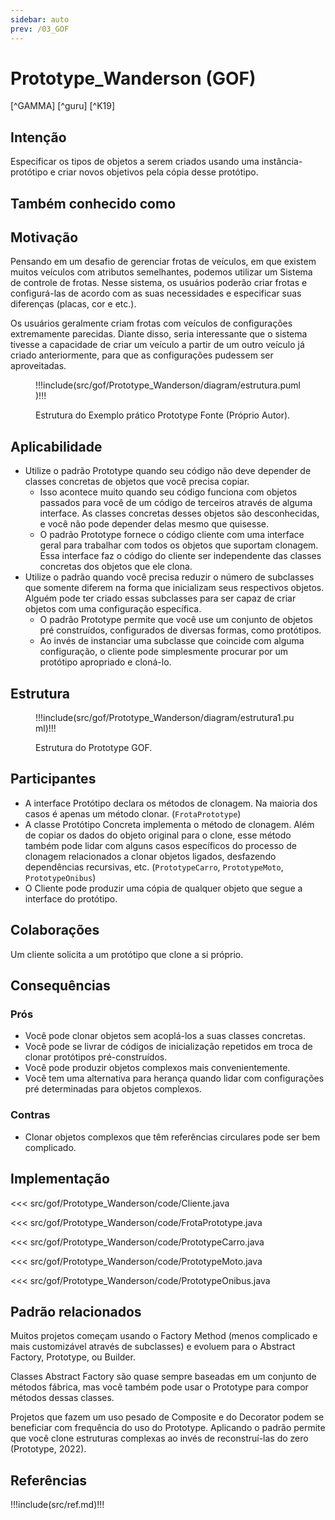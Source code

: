 ```yaml
---
sidebar: auto
prev: /03_GOF
---
```

# Prototype_Wanderson (GOF) 

[^GAMMA] [^guru] [^K19]

## Intenção

Especificar os tipos de objetos a serem criados usando uma instância-protótipo e criar novos objetivos pela cópia desse protótipo.

## Também conhecido como

## Motivação

Pensando em um desafio de gerenciar frotas de veículos, em que existem muitos veículos com atributos semelhantes, podemos utilizar um Sistema de controle de frotas. Nesse sistema, os usuários poderão criar frotas e configurá-las de acordo com as suas necessidades e especificar suas diferenças (placas, cor e etc.). 

Os usuários geralmente criam frotas com veículos de configurações extremamente parecidas. Diante disso, seria interessante que o sistema tivesse a capacidade de criar um veículo a partir de um outro veículo já criado anteriormente, para que as configurações pudessem ser aproveitadas. 

<figure>

!!!include(src/gof/Prototype_Wanderson/diagram/estrutura.puml)!!!

<figcaption>Estrutura do Exemplo prático Prototype Fonte (Próprio Autor).</figcaption>
</figure>

## Aplicabilidade

- Utilize o padrão Prototype quando seu código não deve depender de classes concretas de objetos que você precisa copiar.
    - Isso acontece muito quando seu código funciona com objetos passados para você de um código de terceiros através de alguma interface. As classes concretas desses objetos são desconhecidas, e você não pode depender delas mesmo que quisesse.
    - O padrão Prototype fornece o código cliente com uma interface geral para trabalhar com todos os objetos que suportam clonagem. Essa interface faz o código do cliente ser independente das classes concretas dos objetos que ele clona.
- Utilize o padrão quando você precisa reduzir o número de subclasses que somente diferem na forma que inicializam seus respectivos objetos. Alguém pode ter criado essas subclasses para ser capaz de criar objetos com uma configuração específica.
    - O padrão Prototype permite que você use um conjunto de objetos pré construídos, configurados de diversas formas, como protótipos.
    - Ao invés de instanciar uma subclasse que coincide com alguma configuração, o cliente pode simplesmente procurar por um protótipo apropriado e cloná-lo.


## Estrutura

<figure>

!!!include(src/gof/Prototype_Wanderson/diagram/estrutura1.puml)!!!

<figcaption>Estrutura do Prototype GOF.</figcaption>
</figure>

## Participantes

- A interface Protótipo declara os métodos de clonagem. Na maioria dos casos é apenas um método clonar. (`FrotaPrototype`) 
- A classe Protótipo Concreta implementa o método de clonagem. Além de copiar os dados do objeto original para o clone, esse método também pode lidar com alguns casos específicos do processo de clonagem relacionados a clonar objetos ligados, desfazendo dependências recursivas, etc. (`PrototypeCarro`, `PrototypeMoto`, `PrototypeOnibus`)
- O Cliente pode produzir uma cópia de qualquer objeto que segue a interface do protótipo.


## Colaborações

Um cliente solicita a um protótipo que clone a si próprio.

## Consequências

### Prós

- Você pode clonar objetos sem acoplá-los a suas classes concretas.
- Você pode se livrar de códigos de inicialização repetidos em troca de clonar protótipos pré-construídos.
- Você pode produzir objetos complexos mais convenientemente.
- Você tem uma alternativa para herança quando lidar com configurações pré determinadas para objetos complexos.

### Contras

- Clonar objetos complexos que têm referências circulares pode ser bem complicado.

## Implementação


<<< src/gof/Prototype_Wanderson/code/Cliente.java

<<< src/gof/Prototype_Wanderson/code/FrotaPrototype.java

<<< src/gof/Prototype_Wanderson/code/PrototypeCarro.java

<<< src/gof/Prototype_Wanderson/code/PrototypeMoto.java

<<< src/gof/Prototype_Wanderson/code/PrototypeOnibus.java


## Padrão relacionados

Muitos projetos começam usando o Factory Method (menos complicado e mais customizável através de subclasses) e evoluem para o Abstract Factory, Prototype, ou Builder.

Classes Abstract Factory são quase sempre baseadas em um conjunto de métodos fábrica, mas você também pode usar o Prototype para compor métodos dessas classes.

Projetos que fazem um uso pesado de Composite e do Decorator podem se beneficiar com frequência do uso do Prototype. Aplicando o padrão permite que você clone estruturas complexas ao invés de reconstruí-las do zero (Prototype, 2022). 


## Referências


!!!include(src/ref.md)!!!
